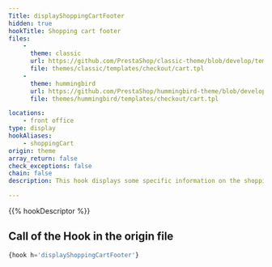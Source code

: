 ```yaml
---
Title: displayShoppingCartFooter
hidden: true
hookTitle: Shopping cart footer
files:
    -
      theme: classic
      url: https://github.com/PrestaShop/classic-theme/blob/develop/templates/checkout/cart.tpl
      file: themes/classic/templates/checkout/cart.tpl
    -
      theme: hummingbird
      url: https://github.com/PrestaShop/hummingbird-theme/blob/develop/templates/checkout/cart.tpl
      file: themes/hummingbird/templates/checkout/cart.tpl

locations:
    - front office
type: display
hookAliases:
    - shoppingCart 
origin: theme
array_return: false
check_exceptions: false
chain: false
description: This hook displays some specific information on the shopping cart's page

---
```


{{% hookDescriptor %}}

## Call of the Hook in the origin file

```php
{hook h='displayShoppingCartFooter'}
```
